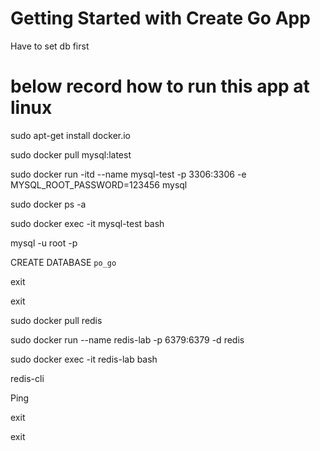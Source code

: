 # Getting Started with Create Go App
 Have to set db first


# below record how to run this app at linux
sudo apt-get install docker.io

sudo docker pull mysql:latest

sudo docker run -itd --name mysql-test -p 3306:3306 -e MYSQL_ROOT_PASSWORD=123456 mysql

sudo docker ps -a

sudo docker exec -it mysql-test bash

mysql -u root -p

CREATE DATABASE `po_go`

exit

exit

sudo docker pull redis

sudo docker run --name redis-lab -p 6379:6379 -d redis

sudo docker exec -it redis-lab bash

redis-cli

Ping

exit

exit
